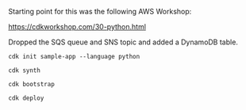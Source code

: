 

Starting point for this was the following AWS Workshop:

https://cdkworkshop.com/30-python.html

Dropped the SQS queue and SNS topic and added a DynamoDB table.

```
cdk init sample-app --language python
```

```
cdk synth

cdk bootstrap

cdk deploy
```
